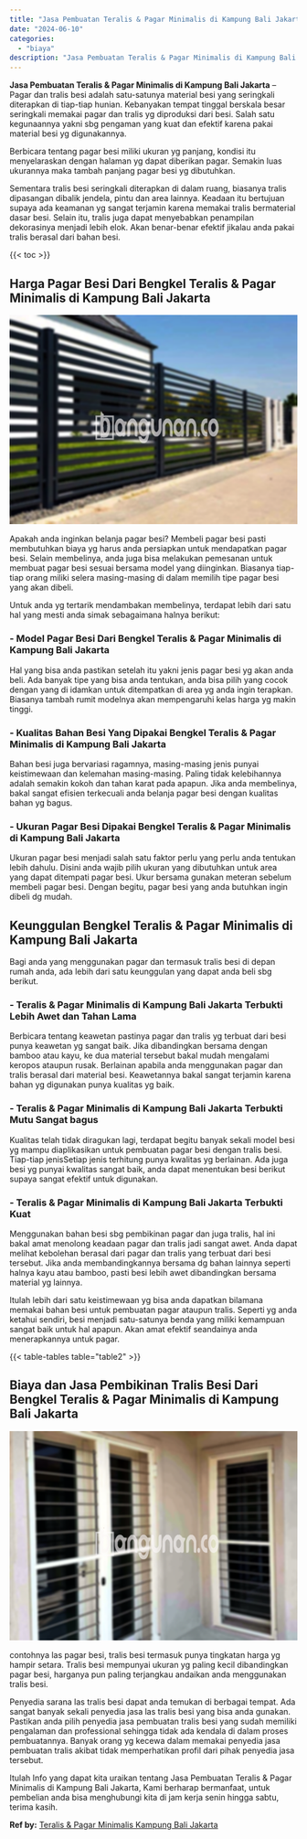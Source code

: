 ```yaml
---
title: "Jasa Pembuatan Teralis & Pagar Minimalis di Kampung Bali Jakarta"
date: "2024-06-10"
categories: 
  - "biaya"
description: "Jasa Pembuatan Teralis & Pagar Minimalis di Kampung Bali Jakarta. Itulah Info yang dapat kita uraikan tentang Jasa Pembuatan Teralis & Pagar Minimalis di Kam..."
---
```


**Jasa Pembuatan Teralis & Pagar Minimalis di Kampung Bali Jakarta** – Pagar dan tralis besi adalah satu-satunya material besi yang seringkali diterapkan di tiap-tiap hunian. Kebanyakan tempat tinggal berskala besar seringkali memakai pagar dan tralis yg diproduksi dari besi. Salah satu kegunaannya yakni sbg pengaman yang kuat dan efektif karena pakai material besi yg digunakannya.

Berbicara tentang pagar besi miliki ukuran yg panjang, kondisi itu menyelaraskan dengan halaman yg dapat diberikan pagar. Semakin luas ukurannya maka tambah panjang pagar besi yg dibutuhkan.

Sementara tralis besi seringkali diterapkan di dalam ruang, biasanya tralis dipasangan dibalik jendela, pintu dan area lainnya. Keadaan itu bertujuan supaya ada keamanan yg sangat terjamin karena memakai tralis bermaterial dasar besi. Selain itu, tralis juga dapat menyebabkan penampilan dekorasinya menjadi lebih elok. Akan benar-benar efektif jikalau anda pakai tralis berasal dari bahan besi.

{{< toc >}}

## Harga Pagar Besi Dari Bengkel Teralis & Pagar Minimalis di Kampung Bali Jakarta

![Jasa Pembuatan Teralis & Pagar Minimalis di Kampung Bali Jakarta](/images/pagar-minimalis-murah-47.png)

Apakah anda inginkan belanja pagar besi? Membeli pagar besi pasti membutuhkan biaya yg harus anda persiapkan untuk mendapatkan pagar besi. Selain membelinya, anda juga bisa melakukan pemesanan untuk membuat pagar besi sesuai bersama model yang diinginkan. Biasanya tiap-tiap orang miliki selera masing-masing di dalam memilih tipe pagar besi yang akan dibeli.

Untuk anda yg tertarik mendambakan membelinya, terdapat lebih dari satu hal yang mesti anda simak sebagaimana halnya berikut:
### \- Model Pagar Besi Dari Bengkel Teralis & Pagar Minimalis di Kampung Bali Jakarta

Hal yang bisa anda pastikan setelah itu yakni jenis pagar besi yg akan anda beli. Ada banyak tipe yang bisa anda tentukan, anda bisa pilih yang cocok dengan yang di idamkan untuk ditempatkan di area yg anda ingin terapkan. Biasanya tambah rumit modelnya akan mempengaruhi kelas harga yg makin tinggi.

### \- Kualitas Bahan Besi Yang Dipakai Bengkel Teralis & Pagar Minimalis di Kampung Bali Jakarta

Bahan besi juga bervariasi ragamnya, masing-masing jenis punyai keistimewaan dan kelemahan masing-masing. Paling tidak kelebihannya adalah semakin kokoh dan tahan karat pada apapun. Jika anda membelinya, bakal sangat efisien terkecuali anda belanja pagar besi dengan kualitas bahan yg bagus.

### \- Ukuran Pagar Besi Dipakai Bengkel Teralis & Pagar Minimalis di Kampung Bali Jakarta

Ukuran pagar besi menjadi salah satu faktor perlu yang perlu anda tentukan lebih dahulu. Disini anda wajib pilih ukuran yang dibutuhkan untuk area yang dapat ditempati pagar besi. Ukur bersama gunakan meteran sebelum membeli pagar besi. Dengan begitu, pagar besi yang anda butuhkan ingin dibeli dg mudah.

## Keunggulan Bengkel Teralis & Pagar Minimalis di Kampung Bali Jakarta

Bagi anda yang menggunakan pagar dan termasuk tralis besi di depan rumah anda, ada lebih dari satu keunggulan yang dapat anda beli sbg berikut.

### \- Teralis & Pagar Minimalis di Kampung Bali Jakarta Terbukti Lebih Awet dan Tahan Lama

Berbicara tentang keawetan pastinya pagar dan tralis yg terbuat dari besi punya keawetan yg sangat baik. Jika dibandingkan bersama dengan bamboo atau kayu, ke dua material tersebut bakal mudah mengalami keropos ataupun rusak. Berlainan apabila anda menggunakan pagar dan tralis berasal dari material besi. Keawetannya bakal sangat terjamin karena bahan yg digunakan punya kualitas yg baik.

### \- Teralis & Pagar Minimalis di Kampung Bali Jakarta Terbukti Mutu Sangat bagus

Kualitas telah tidak diragukan lagi, terdapat begitu banyak sekali model besi yg mampu diaplikasikan untuk pembuatan pagar besi dengan tralis besi. Tiap-tiap jenisSetiap jenis terhitung punya kwalitas yg berlainan. Ada juga besi yg punyai kwalitas sangat baik, anda dapat menentukan besi berikut supaya sangat efektif untuk digunakan.

### \- Teralis & Pagar Minimalis di Kampung Bali Jakarta Terbukti Kuat

Menggunakan bahan besi sbg pembikinan pagar dan juga tralis, hal ini bakal amat menolong keadaan pagar dan tralis jadi sangat awet. Anda dapat melihat kebolehan berasal dari pagar dan tralis yang terbuat dari besi tersebut. Jika anda membandingkannya bersama dg bahan lainnya seperti halnya kayu atau bamboo, pasti besi lebih awet dibandingkan bersama material yg lainnya.

Itulah lebih dari satu keistimewaan yg bisa anda dapatkan bilamana memakai bahan besi untuk pembuatan pagar ataupun tralis. Seperti yg anda ketahui sendiri, besi menjadi satu-satunya benda yang miliki kemampuan sangat baik untuk hal apapun. Akan amat efektif seandainya anda menerapkannya untuk pagar.

{{< table-tables table="table2" >}}

## Biaya dan Jasa Pembikinan Tralis Besi Dari Bengkel Teralis & Pagar Minimalis di Kampung Bali Jakarta

![Jasa Pembuatan Teralis & Pagar Minimalis di Kampung Bali Jakarta](/images/teralis-minimalis-murah-16.png)

contohnya las pagar besi, tralis besi termasuk punya tingkatan harga yg hampir setara. Tralis besi mempunyai ukuran yg paling kecil dibandingkan pagar besi, harganya pun paling terjangkau andaikan anda menggunakan tralis besi.

Penyedia sarana las tralis besi dapat anda temukan di berbagai tempat. Ada sangat banyak sekali penyedia jasa las tralis besi yang bisa anda gunakan. Pastikan anda pilih penyedia jasa pembuatan tralis besi yang sudah memiliki pengalaman dan professional sehingga tidak ada kendala di dalam proses pembuatannya. Banyak orang yg kecewa dalam memakai penyedia jasa pembuatan tralis akibat tidak memperhatikan profil dari pihak penyedia jasa tersebut.

Itulah Info yang dapat kita uraikan tentang Jasa Pembuatan Teralis & Pagar Minimalis di Kampung Bali Jakarta, Kami berharap bermanfaat, untuk pembelian anda bisa menghubungi kita di jam kerja senin hingga sabtu, terima kasih.

**Ref by:** [Teralis & Pagar Minimalis Kampung Bali Jakarta](https://id.wikipedia.org/wiki/Teralis)
